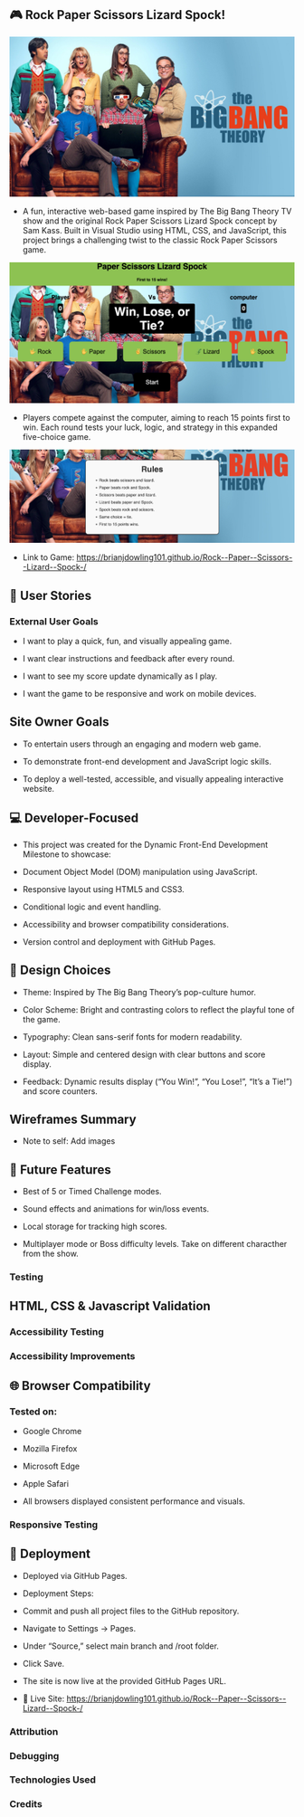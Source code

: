 ## 🎮 Rock Paper Scissors Lizard Spock!

![image](images/thebigbang1.jpg)

- A fun, interactive web-based game inspired by The Big Bang Theory TV show and the original Rock Paper Scissors Lizard Spock concept by Sam Kass.
Built in Visual Studio using HTML, CSS, and JavaScript, this project brings a challenging twist to the classic Rock Paper Scissors game.

![image](images/homepage1.png)

- Players compete against the computer, aiming to reach 15 points first to win. Each round tests your luck, logic, and strategy in this expanded five-choice game.

![image](images/homepagerules.png)

- Link to Game: https://brianjdowling101.github.io/Rock--Paper--Scissors--Lizard--Spock-/

## 🧭 User Stories

### External User Goals

- I want to play a quick, fun, and visually appealing game.

- I want clear instructions and feedback after every round.

- I want to see my score update dynamically as I play.

- I want the game to be responsive and work on mobile devices.

## Site Owner Goals

- To entertain users through an engaging and modern web game.

- To demonstrate front-end development and JavaScript logic skills.

- To deploy a well-tested, accessible, and visually appealing interactive website.

## 💻 Developer-Focused

- This project was created for the Dynamic Front-End Development Milestone to showcase:

-  Document Object Model (DOM) manipulation using JavaScript.

- Responsive layout using HTML5 and CSS3.

- Conditional logic and event handling.

- Accessibility and browser compatibility considerations.

- Version control and deployment with GitHub Pages.

## 🎨 Design Choices

- Theme: Inspired by The Big Bang Theory’s pop-culture humor.

- Color Scheme: Bright and contrasting colors to reflect the playful tone of the game.

- Typography: Clean sans-serif fonts for modern readability.

- Layout: Simple and centered design with clear buttons and score display.

- Feedback: Dynamic results display (“You Win!”, “You Lose!”, “It’s a Tie!”) and score counters.

## Wireframes Summary

- Note to self: Add images

## 🚀 Future Features

- Best of 5 or Timed Challenge modes.

- Sound effects and animations for win/loss events.

- Local storage for tracking high scores.

- Multiplayer mode or Boss difficulty levels. Take on different characther from the show.

### Testing

## HTML, CSS & Javascript Validation

### Accessibility Testing

### Accessibility Improvements

## 🌐 Browser Compatibility

### Tested on:

- Google Chrome

- Mozilla Firefox

- Microsoft Edge

- Apple Safari

- All browsers displayed consistent performance and visuals.

### Responsive Testing

## 🚀 Deployment

- Deployed via GitHub Pages.

- Deployment Steps:

- Commit and push all project files to the GitHub repository.

- Navigate to Settings → Pages.

- Under “Source,” select main branch and /root folder.

- Click Save.

- The site is now live at the provided GitHub Pages URL.

- 🔗 Live Site: https://brianjdowling101.github.io/Rock--Paper--Scissors--Lizard--Spock-/

### Attribution

### Debugging

### Technologies Used

### Credits